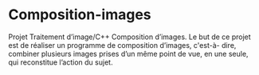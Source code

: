 # Composition-images
Projet Traitement d’image/C++ Composition d’images.
Le but de ce projet est de réaliser un programme de composition d’images, c'est-à- dire,
combiner plusieurs images prises d’un même point de vue, en une seule, qui reconstitue
l’action du sujet.
